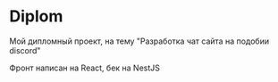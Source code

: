 # Diplom
Мой дипломный проект, на тему "Разработка чат сайта на подобии discord"

Фронт написан на React, бек на NestJS
